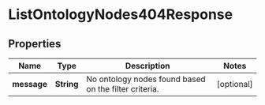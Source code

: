 

# ListOntologyNodes404Response


## Properties

| Name | Type | Description | Notes |
|------------ | ------------- | ------------- | -------------|
|**message** | **String** | No ontology nodes found based on the filter criteria. |  [optional] |



